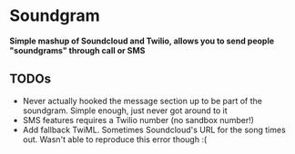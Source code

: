 # Soundgram

**Simple mashup of Soundcloud and Twilio, allows you to send people "soundgrams" through call or SMS**

## TODOs
* Never actually hooked the message section up to be part of the soundgram. Simple enough, just never got around to it
* SMS features requires a Twilio number (no sandbox number!)
* Add fallback TwiML. Sometimes Soundcloud's URL for the song times out. Wasn't able to reproduce this error though :(